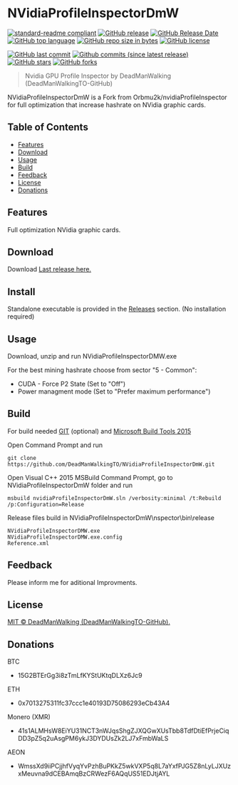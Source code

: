 # NVidiaProfileInspectorDmW
[![standard-readme compliant](https://img.shields.io/badge/readme%20style-standard-brightgreen.svg)](https://github.com/RichardLitt/standard-readme)
[![GitHub release](https://img.shields.io/github/release/DeadManWalkingTO/NVidiaProfileInspectorDmW/all.svg)](../../releases/latest)
[![GitHub Release Date](https://img.shields.io/github/release-date-pre/DeadManWalkingTO/NVidiaProfileInspectorDmW.svg)](../../releases/latest)
[![GitHub top language](https://img.shields.io/github/languages/top/DeadManWalkingTO/NVidiaProfileInspectorDmW.svg)](../../)
[![GitHub repo size in bytes](https://img.shields.io/github/repo-size/DeadManWalkingTO/NVidiaProfileInspectorDmW.svg)](../../)
[![GitHub license](https://img.shields.io/github/license/DeadManWalkingTO/NVidiaProfileInspectorDmW.svg)](./LICENSE)

[![GitHub last commit](https://img.shields.io/github/last-commit/DeadManWalkingTO/NVidiaProfileInspectorDmW.svg)](../../)
[![Github commits (since latest release)](https://img.shields.io/github/commits-since/DeadManWalkingTO/NVidiaProfileInspectorDmW/latest.svg)](../../)
[![GitHub stars](https://img.shields.io/github/stars/DeadManWalkingTO/NVidiaProfileInspectorDmW.svg)](../../stargazers)
[![GitHub forks](https://img.shields.io/github/forks/DeadManWalkingTO/NVidiaProfileInspectorDmW.svg)](../../network)
>Nvidia GPU Profile Inspector by DeadManWalking (DeadManWalkingTO-GitHub)

NVidiaProfileInspectorDmW is a Fork from Orbmu2k/nvidiaProfileInspector for full optimization that increase hashrate on NVidia graphic cards.

## Table of Contents
- [Features](#features)
- [Download](#download)
- [Usage](#usage)
- [Build](#build)
- [Feedback](#feedback)
- [License](#license)
- [Donations](#donations)

## Features
Full optimization NVidia graphic cards.

## Download
Download [Last release here.](../../releases/latest)

## Install
Standalone executable is provided in the [Releases](../../releases/latest) section. (No installation required)

## Usage
Download, unzip and run NVidiaProfileInspectorDMW.exe

For the best mining hashrate choose from sector "5 - Common":
* CUDA - Force P2 State (Set to "Off")
* Power managment mode (Set to "Prefer maximum performance")

## Build
For build needed [GIT](https://git-scm.com/downloads) (optional) and [Microsoft Build Tools 2015](https://www.microsoft.com/en-us/download/details.aspx?id=48159)

Open Command Prompt and run 
```
git clone https://github.com/DeadManWalkingTO/NVidiaProfileInspectorDmW.git
```
Open Visual C++ 2015 MSBuild Command Prompt, go to NVidiaProfileInspectorDmW folder and run 
```
msbuild nvidiaProfileInspectorDmW.sln /verbosity:minimal /t:Rebuild /p:Configuration=Release
```
Release files build in NVidiaProfileInspectorDmW\nspector\bin\release
```
NVidiaProfileInspectorDMW.exe
NVidiaProfileInspectorDMW.exe.config
Reference.xml
```

## Feedback
Please inform me for aditional Improvments.

## License

[MIT © DeadManWalking (DeadManWalkingTO-GitHub).](./LICENSE)

## Donations

BTC
* 15G2BTErGg3i8zTmLfKYStUKtqDLXz6Jc9

ETH
* 0x7013275311fc37ccc1e40193D75086293eCb43A4

Monero (XMR)
* 41s1ALMHsW8EiYU31NCT3nWJqsShgZJXQGwXUsTbb8TdfDtiEfPrjeCiqDD3pZ5q2uAsgPM6ykJ3DYDUsZk2LJ7xFmbWaLS

AEON
* WmssXd9iiPCjjhfVyqYvPzhBuPKkZ5wkVXP5q8L7aYxfPJG5Z8nLyLJXUzxMeuvna9dCEBAmqBzCRWezF6AQqUS51EDJtjAYL
